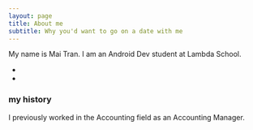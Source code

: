 ```yaml
---
layout: page
title: About me
subtitle: Why you'd want to go on a date with me
---
```


My name is Mai Tran. I am an Android Dev student at Lambda School.

- 
- 

### my history

I previously worked in the Accounting field as an Accounting Manager. 
